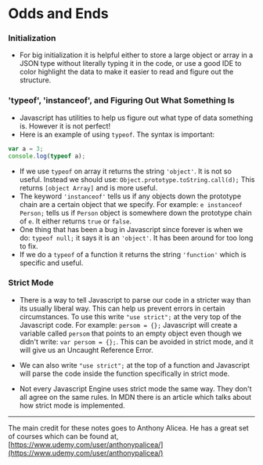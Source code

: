 # Odds and Ends

### Initialization

* For big initialization it is helpful either to store a large object or array in a JSON type without literally typing it in the code, or use a good IDE to color highlight the data to make it easier to read and figure out the structure.

### 'typeof', 'instanceof', and Figuring Out What Something Is

* Javascript has utilities to help us figure out what type of data something is. However it is not perfect!
* Here is an example of using `typeof`. The syntax is important:

```js
var a = 3;
console.log(typeof a);
```

* If we use `typeof` on array it returns the string `'object'`. It is not so useful. Instead we should use: `Object.prototype.toString.call(d);` This returns `[object Array]` and is more useful.
* The keyword `'instanceof'` tells us if any objects down the prototype chain are a certain object that we specify. For example: `e instanceof Person;` tells us if `Person` object is somewhere down the prototype chain of `e`. It either returns `true` or `false`. 
* One thing that has been a bug in Javascript since forever is when we do: `typeof null;` it says it is an `'object'`. It has been around for too long to fix.
* If we do a `typeof` of a function it returns the string `'function'` which is specific and useful.

### Strict Mode

* There is a way to tell Javascript to parse our code in a stricter way than its usually liberal way. This can help us prevent errors in certain circumstances. To use this write `"use strict";` at the very top of the Javascript code. For example: `persom = {};` Javascript will create a variable called `persom` that points to an empty object even though we didn't write: `var persom = {};`. This can be avoided in strict mode, and it will give us an Uncaught Reference Error.

* We can also write `"use strict";` at the top of a function and Javascript will parse the code inside the function specifically in strict mode.

* Not every Javascript Engine uses strict mode  the same way. They don't all agree on the same rules. In MDN there is an article which talks about how strict mode is implemented.

---

The main credit for these notes goes to Anthony Alicea. He has a great set of courses which can be found at, [https://www.udemy.com/user/anthonypalicea/](https://www.udemy.com/user/anthonypalicea/)

